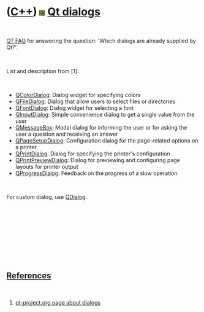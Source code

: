 
 

 

 

 

 

([C++](Cpp.md)) ![Qt](PicQt.png) [Qt dialogs](CppQtDialog.md)
===============================================================

 

[QT FAQ](CppQtFaq.md) for answering the question: 'Which dialogs are
already supplied by Qt?'.

 

List and description from \[1\]:

 

-   [QColorDialog](CppQColorDialog.md): Dialog widget for specifying
    colors
-   [QFileDialog](CppQFileDialog.md): Dialog that allow users to select
    files or directories
-   [QFontDialog](CppQFontDialog.md): Dialog widget for selecting a
    font
-   [QInputDialog](CppQInputDialog.md): Simple convenience dialog to
    get a single value from the user
-   [QMessageBox](CppQMessageBox.md): Modal dialog for informing the
    user or for asking the user a question and receiving an answer
-   [QPageSetupDialog](CppQPageSetupDialog.md): Configuration dialog
    for the page-related options on a printer
-   [QPrintDialog](CppQPrintDialog.md): Dialog for specifying the
    printer's configuration
-   [QPrintPreviewDialog](CppQPrintPreviewDialog.md): Dialog for
    previewing and configuring page layouts for printer output
-   [QProgressDialog](CppQProgressDialog.md): Feedback on the progress
    of a slow operation

 

For custom dialog, use [QDialog](CppQDialog.md).

 

 

 

 

 

[References](CppReferences.md)
-------------------------------

 

1.  [qt-project.org page about
    dialogs](http://qt-project.org/doc/qt-4.8/dialogs.html)

 

 

 

 

 

 

